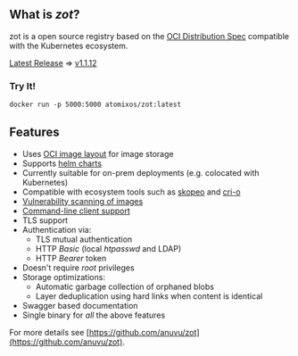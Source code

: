 ## What is _zot_?

zot is a open source registry based on the [OCI Distribution Spec](https://github.com/opencontainers/distribution-spec) compatible with the Kubernetes ecosystem.

[Latest Release](https://github.com/anuvu/zot/releases/latest) => [v1.1.12](https://github.com/anuvu/zot/releases/tag/v1.1.12)


### Try It! 

```markdown
docker run -p 5000:5000 atomixos/zot:latest
```

## Features
* Uses [OCI image layout](https://github.com/opencontainers/image-spec/blob/master/image-layout.md) for image storage
* Supports [helm charts](https://helm.sh/docs/topics/registries/)
* Currently suitable for on-prem deployments (e.g. colocated with Kubernetes)
* Compatible with ecosystem tools such as [skopeo](#skopeo) and [cri-o](#cri-o)
* [Vulnerability scanning of images](#Scanning-images-for-known-vulnerabilities)
* [Command-line client support](#cli)
* TLS support
* Authentication via:
  * TLS mutual authentication
  * HTTP *Basic* (local _htpasswd_ and LDAP)
  * HTTP *Bearer* token
* Doesn't require _root_ privileges
* Storage optimizations:
  * Automatic garbage collection of orphaned blobs
  * Layer deduplication using hard links when content is identical
* Swagger based documentation
* Single binary for _all_ the above features

For more details see [https://github.com/anuvu/zot](https://github.com/anuvu/zot).
